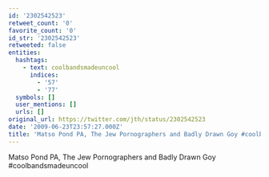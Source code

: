 ```yaml
---
id: '2302542523'
retweet_count: '0'
favorite_count: '0'
id_str: '2302542523'
retweeted: false
entities:
  hashtags:
    - text: coolbandsmadeuncool
      indices:
        - '57'
        - '77'
  symbols: []
  user_mentions: []
  urls: []
original_url: https://twitter.com/jth/status/2302542523
date: '2009-06-23T23:57:27.000Z'
title: 'Matso Pond PA, The Jew Pornographers and Badly Drawn Goy #coolbandsmadeuncool'
---
```


Matso Pond PA, The Jew Pornographers and Badly Drawn Goy #coolbandsmadeuncool